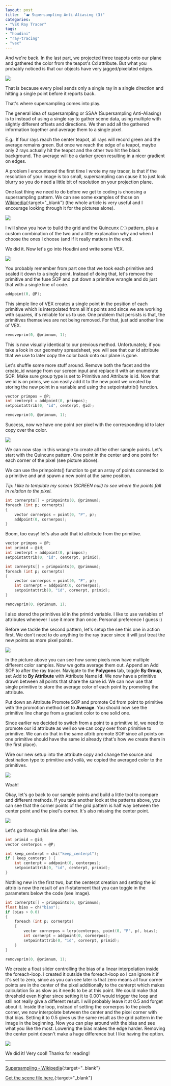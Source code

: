 ```yaml
---
layout: post
title:  "🫖 Supersampling Anti-Aliasing (3)"
categories:
- "VEX Ray Tracer"
tags:
- "houdini"
- "ray-tracing"
- "vex"
---
```


And we're back. In the last part, we projected three teapots onto our plane and gathered the color from the teapot's Cd attribute. But what you probably noticed is that our objects have very jagged/pixelated edges.

<!--more-->

![]({{site.baseurl}}/assets/img/vex-ray-tracer/03.001.png)

That is because every pixel sends only a single ray in a single direction and hitting a single point before it reports back. 

That's where supersampling comes into play.

The general idea of supersampling or SSAA (Supersampling Anti-Aliasing) is to instead of using a single ray to gather scene data, using multiple with slightly different offsets and directions. We then add all the gathered information together and average them to a single pixel.

E.g.: If four rays reach the center teapot, all rays will record green and the average remains green. But once we reach the edge of a teapot, maybe only 2 rays actually hit the teapot and the other two hit the black background. The average will be a darker green resulting in a nicer gradient on edges.

A problem I encountered the first time I wrote my ray tracer, is that if the resolution of your image is too small, supersampling can cause it to just look blurry so you do need a little bit of resolution on your projection plane.

One last thing we need to do before we get to coding is choosing a supersampling pattern. We can see some examples of those on [Wikipedia](https://en.wikipedia.org/wiki/Supersampling#Supersampling_patterns){:target="_blank"} (the whole article is very useful and I encourage looking through it for the pictures alone).

![]({{site.baseurl}}/assets/img/vex-ray-tracer/03.002.png)

I will show you how to build the grid and the Quincunx (⁙) pattern, plus a custom combination of the two and a little explanation why and when I choose the ones I choose (and if it really matters in the end).

We did it. Now let's go into Houdini and write some VEX.

![]({{site.baseurl}}/assets/img/vex-ray-tracer/03.003.png)

You probably remember from part one that we took each primitive and scaled it down to a single point. Instead of doing that, let's remove the primitive and the fuse SOP and put down a primitive wrangle and do just that with a single line of code.

```c
addpoint(0, @P);
```

This simple line of VEX creates a single point in the position of each primitive which is interpolated from all it's points and since we are working with squares, it's reliable for us to use. One problem that persists is that, the primitives themselves are not being removed. For that, just add another line of VEX.

```c
removeprim(0, @primnum, 1);
```

This is now visually identical to our previous method. Unfortunately, if you take a look in our geometry spreadsheet, you will see that our id attribute that we use to later copy the color back onto our plane is gone.

Let's shuffle some more stuff around. Remove both the facet and the create_id wrange from our screen input and replace it with an enumerate SOP. Make sure group type is set to Primitive and Attribute is id. Now that we id is on prims, we can easily add it to the new point we created by storing the new point in a variable and using the setpointattrib() function.

```c
vector primpos = @P;
int centerpt = addpoint(0, primpos);
setpointattrib(0, "id", centerpt, @id);

removeprim(0, @primnum, 1);
```

Success, now we have one point per pixel with the corresponding id to later copy over the color.

![]({{site.baseurl}}/assets/img/vex-ray-tracer/03.004.png)

We can now stay in this wrangle to create all the other sample points. Let's start with the Quincunx pattern. One point in the center and one point for each corner of the pixel (see picture above).

We can use the primpoints() function to get an array of points connected to a primitive and and spawn a new point at the same position.

*Tip: I like to template my screen (SCREEN null) to see where the points fall in relation to the pixel.*

```c
int cornerpts[] = primpoints(0, @primnum);
foreach (int p; cornerpts)
{
    vector cornerpos = point(0, "P", p);
    addpoint(0, cornerpos);
}
```

Boom, too easy! let's also add that id attribute from the primitive.

```c
vector primpos = @P;
int primid = @id;
int centerpt = addpoint(0, primpos);
setpointattrib(0, "id", centerpt, primid);

int cornerpts[] = primpoints(0, @primnum);
foreach (int p; cornerpts)
{
    vector cornerpos = point(0, "P", p);
    int cornerpt = addpoint(0, cornerpos);
    setpointattrib(0, "id", cornerpt, primid);
}

removeprim(0, @primnum, 1);
```

I also stored the primitives id in the primid variable. I like to use variables of attributes whenever I use it more than once. Personal preference I guess :)

Before we tackle the second pattern, let's setup the see this one in action first. We don't need to do anything to the ray tracer since it will just treat the new points as more pixel points.

![]({{site.baseurl}}/assets/img/vex-ray-tracer/03.005.png)

In the picture above you can see how some pixels now have multiple different color samples. Now we gotta average them out. Append an Add SOP to after the ray tracer. Navigate to the **Polygons** tab, toggle **By Group**, set Add to **By Attribute** with Attribute Name **id**. We now have a primitive drawn between all points that share the same id. We can now use that single primitive to store the average color of each point by promoting the attribute.

Put down an Attribute Promote SOP and promote Cd from point to primitive with the promotion method set to **Average**. You should now see the primitive line change from a gradient color to one solid one.

Since earlier we decided to switch from a point to a primitive id, we need to promote our id attribute as well so we can copy over from primitive to primitive. We can do that in the same attrib promote SOP since all points on one primitive should have the same id already (that's how we create them in the first place).

Wire our new setup into the attribute copy and change the source and destination type to primitive and voilà, we copied the averaged color to the primitives.

![]({{site.baseurl}}/assets/img/vex-ray-tracer/03.006.png)

Woah!

Okay, let's go back to our sample points and build a little tool to compare and different methods. If you take another look at the patterns above, you can see that the corner points of the grid pattern is half way between the center point and the pixel's corner. It's also missing the center point. 

![]({{site.baseurl}}/assets/img/vex-ray-tracer/03.007.png)

Let's go through this line after line.

```c
int primid = @id;
vector centerpos = @P;

int keep_centerpt = chi("keep_centerpt");
if ( keep_centerpt ) {
    int centerpt = addpoint(0, centerpos);
    setpointattrib(0, "id", centerpt, primid);
}
```

Nothing new in the first two, but the centerpt creation and setting the id attrib is now the result of an if-statement that you can toggle in the parameters below the code (see image).

```c
int cornerpts[] = primpoints(0, @primnum);
float bias = ch("bias");
if (bias > 0.0)
{
    foreach (int p; cornerpts)
    {
        vector cornerpos = lerp(centerpos, point(0, "P", p), bias);
        int cornerpt = addpoint(0, cornerpos);
        setpointattrib(0, "id", cornerpt, primid);
    }
}

removeprim(0, @primnum, 1);
```

We create a float slider controlling the bias of a linear interpolation inside the foreach-loop. I created it outside the foreach-loop so I can ignore it if it's set to zero, since as you can see later is that zero means all four corner points are in the center of the pixel additionally to the centerpt which makes calculation 5x as slow as it needs to be at this point. We could make that threshold even higher since setting it to 0.001 would trigger the loop and still not really give a different result. I will probably leave it at 0.5 and forget about it. Inside the loop, instead of setting the cornerpos to the pixels corner, we now interpolate between the center and the pixel corner with that bias. Setting it to 0.5 gives us the same result as the grid pattern in the image in the beginning. Now you can play around with the bias and see what you like the most. Lowering the bias makes the edge harder. Removing the center point doesn't make a huge difference but I like having the option.

![]({{site.baseurl}}/assets/img/vex-ray-tracer/03.008.png)

We did it! Very cool! Thanks for reading!

***

[Supersampling - Wikipedia](https://en.wikipedia.org/wiki/Supersampling){:target="_blank"}

[Get the scene file here.](https://drive.google.com/file/d/1UtXJyweQ6FCTnCQ4ICqKqhH8zkBa6ySh/view?usp=sharing){:target="_blank"}
